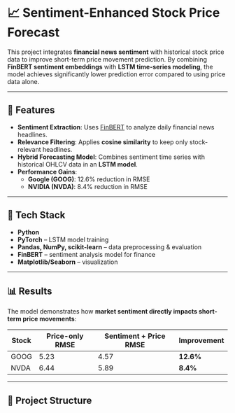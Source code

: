 # 📈 Sentiment-Enhanced Stock Price Forecast

This project integrates **financial news sentiment** with historical stock price data to improve short-term price movement prediction. By combining **FinBERT sentiment embeddings** with **LSTM time-series modeling**, the model achieves significantly lower prediction error compared to using price data alone.

---

## 🚀 Features
- **Sentiment Extraction**: Uses [FinBERT](https://arxiv.org/abs/1908.10063) to analyze daily financial news headlines.  
- **Relevance Filtering**: Applies **cosine similarity** to keep only stock-relevant headlines.  
- **Hybrid Forecasting Model**: Combines sentiment time series with historical OHLCV data in an **LSTM model**.  
- **Performance Gains**:  
  - **Google (GOOG)**: 12.6% reduction in RMSE  
  - **NVIDIA (NVDA)**: 8.4% reduction in RMSE  

---

## 🧠 Tech Stack
- **Python**  
- **PyTorch** – LSTM model training  
- **Pandas, NumPy, scikit-learn** – data preprocessing & evaluation  
- **FinBERT** – sentiment analysis model for finance  
- **Matplotlib/Seaborn** – visualization  

---

## 📊 Results
The model demonstrates how **market sentiment directly impacts short-term price movements**:  

| Stock  | Price-only RMSE | Sentiment + Price RMSE | Improvement |
|--------|----------------|------------------------|-------------|
| GOOG   | 5.23           | 4.57                   | **12.6%**   |
| NVDA   | 6.44           | 5.89                   | **8.4%**    |

---

## 📂 Project Structure
